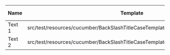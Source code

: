 |  Name  |                                     Template                                      | Single/Multi | Output Path |          File Pattern          |
|--------|-----------------------------------------------------------------------------------|--------------|-------------|--------------------------------|
| Text 1 | src/test/resources/cucumber/BackSlashTitleCaseTemplate/template/SingleTemplate.vm | Single       | single      | Destination.xml                |
| Text 2 | src/test/resources/cucumber/BackSlashTitleCaseTemplate/template/MultiTemplate.vm  | Multi        | multi       | Destination\_${CLASS_NAME}.xml |

